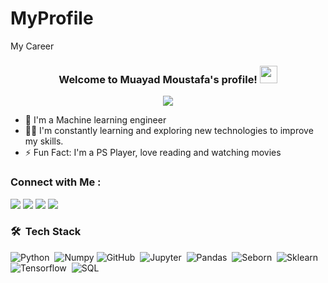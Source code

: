 # MyProfile
My Career




<h3 align="center">
  Welcome to Muayad Moustafa's profile!
  <img src="https://media.giphy.com/media/hvRJCLFzcasrR4ia7z/giphy.gif" width="28">
</h3>

<!-- Typing SVG by DenverCoder1 - https://github.com/DenverCoder1/readme-typing-svg -->
<p align="center">
  <a href="https://github.com/DenverCoder1/readme-typing-svg"><img src="https://readme-typing-svg.herokuapp.com/?lines=Machine-learning%20Engineer;Always%20learning%20new%20things&font=Fira%20Code&center=true&width=440&height=45&color=f75c7e&vCenter=true&size=22"></a>
</p> 

- 🏢 I'm a Machine learning engineer
- 👨‍💻 I'm constantly learning and exploring new technologies to improve my skills.
- ⚡ Fun Fact: I'm a PS Player, love reading and watching movies 


### Connect with Me :

<a href="https://www.linkedin.com/in/muayad-moustafa-454435154" target="_blank"><img src="https://img.shields.io/badge/-Muayad Moustafa-0077B5?style=for-the-badge&logo=Linkedin&logoColor=dark blue"/></a>
<a href="https://twitter.com/moaiadmoustafa?t=w-sv0OdA83oA14RsBm1FgA&s=09" target="_blank"><img src="https://img.shields.io/badge/-MuayadMoustafa-0077B5?style=for-the-badge&logo=Twitter&logoColor=black"/></a>
<a href="https://www.kaggle.com/muayad" target="_blank"><img src="https://img.shields.io/badge/-Muayad-0077B5?style=for-the-badge&logo=Kaggle&logoColor=cyan"/></a>
<a href="moaiadmoustafa96@gmail.com" target="_blank"><img src="https://img.shields.io/badge/-muayad-0077B5?style=for-the-badge&logo=Gmail&logoColor=red"/></a>
 
### 🛠 &nbsp;Tech Stack
![Python](https://img.shields.io/badge/-Python%20-05122A?style=flat&logo=python)&nbsp;
![Numpy](https://img.shields.io/badge/-numpy-05122A?style=flat&logo=numpy)
![GitHub](https://img.shields.io/badge/-GitHub-05122A?style=flat&logo=github)&nbsp;
![Jupyter](https://img.shields.io/badge/-Jupyter-05122A?style=flat&logo=Jupiternotebook)&nbsp;
![Pandas](https://img.shields.io/badge/-Pandas-05122A?style=flat&logo=pandas)&nbsp;
![Seborn](https://img.shields.io/badge/-Seborn-05122A?style=flat&logo=seborn)&nbsp;
![Sklearn](https://img.shields.io/badge/-SkLearn-05122A?style=flat&logo=sklearn)&nbsp;
![Tensorflow](https://img.shields.io/badge/-Tensorflow-05122A?style=flat&logo=Tensorflow)&nbsp;
![SQL](https://img.shields.io/badge/-SQL-05122A?style=flat&logo=mysql)&nbsp;
